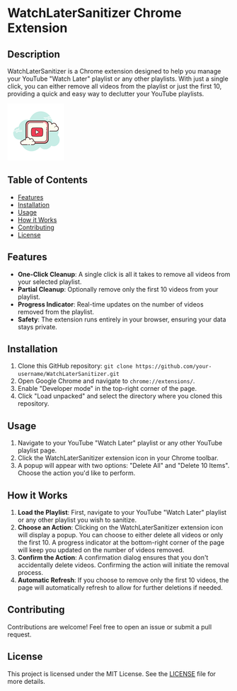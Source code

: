 
# WatchLaterSanitizer Chrome Extension

## Description

WatchLaterSanitizer is a Chrome extension designed to help you manage your YouTube "Watch Later" playlist or any other playlists. With just a single click, you can either remove all videos from the playlist or just the first 10, providing a quick and easy way to declutter your YouTube playlists.

![WatchLaterSanitizer Logo](assets/Logo.png)

## Table of Contents

- [Features](#features)
- [Installation](#installation)
- [Usage](#usage)
- [How it Works](#how-it-works)
- [Contributing](#contributing)
- [License](#license)

## Features

- **One-Click Cleanup**: A single click is all it takes to remove all videos from your selected playlist.
- **Partial Cleanup**: Optionally remove only the first 10 videos from your playlist.
- **Progress Indicator**: Real-time updates on the number of videos removed from the playlist.
- **Safety**: The extension runs entirely in your browser, ensuring your data stays private.

## Installation

1. Clone this GitHub repository: `git clone https://github.com/your-username/WatchLaterSanitizer.git`
2. Open Google Chrome and navigate to `chrome://extensions/`.
3. Enable "Developer mode" in the top-right corner of the page.
4. Click "Load unpacked" and select the directory where you cloned this repository.

## Usage

1. Navigate to your YouTube "Watch Later" playlist or any other YouTube playlist page.
2. Click the WatchLaterSanitizer extension icon in your Chrome toolbar.
3. A popup will appear with two options: "Delete All" and "Delete 10 Items". Choose the action you'd like to perform.

## How it Works

1. **Load the Playlist**: First, navigate to your YouTube "Watch Later" playlist or any other playlist you wish to sanitize.
2. **Choose an Action**: Clicking on the WatchLaterSanitizer extension icon will display a popup. You can choose to either delete all videos or only the first 10. A progress indicator at the bottom-right corner of the page will keep you updated on the number of videos removed.
3. **Confirm the Action**: A confirmation dialog ensures that you don't accidentally delete videos. Confirming the action will initiate the removal process.
4. **Automatic Refresh**: If you choose to remove only the first 10 videos, the page will automatically refresh to allow for further deletions if needed.

## Contributing

Contributions are welcome! Feel free to open an issue or submit a pull request.

## License

This project is licensed under the MIT License. See the [LICENSE](LICENSE) file for more details.
